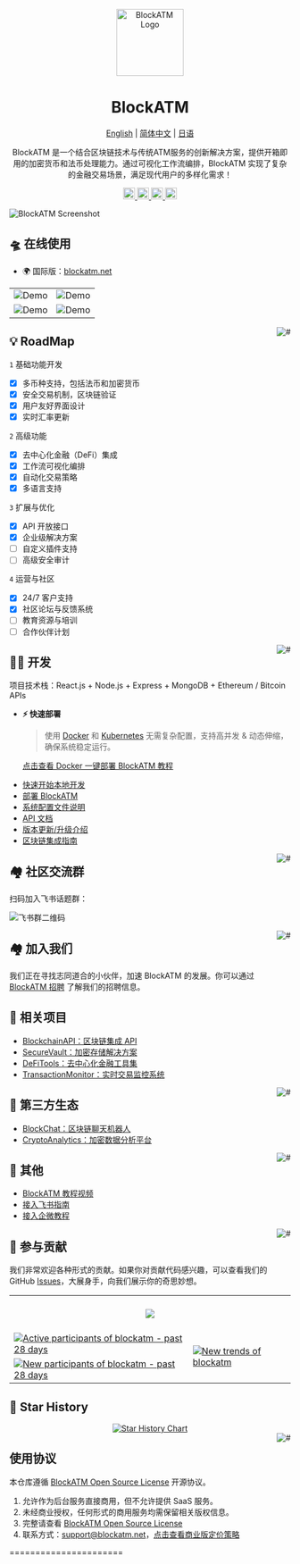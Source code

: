 <div align="center">

<a href="https://blockatm.net/"><img src="/assets/images/resources/logo-dark.png" width="120" height="120" alt="BlockATM Logo"></a>

# BlockATM

<p align="center">
  <a href="./README_en.md">English</a> |
  <a href="./README.md">简体中文</a> |
  <a href="./README_ja.md">日语</a>
</p>

BlockATM 是一个结合区块链技术与传统ATM服务的创新解决方案，提供开箱即用的加密货币和法币处理能力。通过可视化工作流编排，BlockATM 实现了复杂的金融交易场景，满足现代用户的多样化需求！

</div>

<p align="center">
  <a href="https://blockatm.net/">
    <img height="21" src="https://img.shields.io/badge/在线使用-d4eaf7?style=flat-square&logo=spoj&logoColor=7d09f1" alt="cloud">
  </a>
  <a href="https://doc.blockatm.net/docs/intro">
    <img height="21" src="https://img.shields.io/badge/相关文档-7d09f1?style=flat-square" alt="document">
  </a>
  <a href="https://doc.blockatm.net/docs/development">
    <img height="21" src="https://img.shields.io/badge/本地开发-%23d4eaf7?style=flat-square&logo=xcode&logoColor=7d09f1" alt="development">
  </a>
  <a href="/#-%E7%9B%B8%E5%85%B3%E9%A1%B9%E7%9B%AE">
    <img height="21" src="https://img.shields.io/badge/相关项目-7d09f1?style=flat-square" alt="project">
  </a>
</p>

![BlockATM Screenshot](https://github.com/labring/FastGPT/assets/15308462/7d3a38df-eb0e-4388-9250-2409bd33f6d4)

## 🛸 在线使用

- 🌍 国际版：[blockatm.net](https://blockatm.net/)

|                                    |                                    |
| ---------------------------------- | ---------------------------------- |
| ![Demo](./.github/imgs/intro1.png) | ![Demo](./.github/imgs/intro2.png) |
| ![Demo](./.github/imgs/intro3.png) | ![Demo](./.github/imgs/intro4.png) |

<a href="#readme">
    <img src="https://img.shields.io/badge/-返回顶部-7d09f1.svg" alt="#" align="right">
</a>

## 💡 RoadMap

`1` 基础功能开发
   - [x] 多币种支持，包括法币和加密货币
   - [x] 安全交易机制，区块链验证
   - [x] 用户友好界面设计
   - [x] 实时汇率更新

`2` 高级功能
   - [x] 去中心化金融（DeFi）集成
   - [x] 工作流可视化编排
   - [x] 自动化交易策略
   - [x] 多语言支持

`3` 扩展与优化
   - [x] API 开放接口
   - [x] 企业级解决方案
   - [ ] 自定义插件支持
   - [ ] 高级安全审计

`4` 运营与社区
   - [x] 24/7 客户支持
   - [x] 社区论坛与反馈系统
   - [ ] 教育资源与培训
   - [ ] 合作伙伴计划

<a href="#readme">
    <img src="https://img.shields.io/badge/-返回顶部-7d09f1.svg" alt="#" align="right">
</a>

## 👨‍💻 开发

项目技术栈：React.js + Node.js + Express + MongoDB + Ethereum / Bitcoin APIs

- **⚡ 快速部署**

  > 使用 [Docker](https://www.docker.com/) 和 [Kubernetes](https://kubernetes.io/) 无需复杂配置，支持高并发 & 动态伸缩，确保系统稳定运行。

  [点击查看 Docker 一键部署 BlockATM 教程](https://doc.blockatm.net/docs/development/docker/)

* [快速开始本地开发](https://doc.blockatm.net/docs/development/intro/)
* [部署 BlockATM](https://doc.blockatm.net/docs/development/deploy/)
* [系统配置文件说明](https://doc.blockatm.net/docs/development/configuration/)
* [API 文档](https://doc.blockatm.net/docs/development/api/)
* [版本更新/升级介绍](https://doc.blockatm.net/docs/development/upgrading/)
* [区块链集成指南](https://doc.blockatm.net/docs/development/blockchain-integration/)

<a href="#readme">
    <img src="https://img.shields.io/badge/-返回顶部-7d09f1.svg" alt="#" align="right">
</a>

## 🏘️ 社区交流群

扫码加入飞书话题群：

![飞书群二维码](https://oss.blockatm.net/imgs/feishu_group.png)

<a href="#readme">
    <img src="https://img.shields.io/badge/-返回顶部-7d09f1.svg" alt="#" align="right">
</a>

## 🏘️ 加入我们

我们正在寻找志同道合的小伙伴，加速 BlockATM 的发展。你可以通过 [BlockATM 招聘](https://blockatm.net/careers) 了解我们的招聘信息。

## 💪 相关项目

- [BlockchainAPI：区块链集成 API](https://github.com/blockatm/BlockchainAPI)
- [SecureVault：加密存储解决方案](https://github.com/blockatm/SecureVault)
- [DeFiTools：去中心化金融工具集](https://github.com/blockatm/DeFiTools)
- [TransactionMonitor：实时交易监控系统](https://github.com/blockatm/TransactionMonitor)

<a href="#readme">
    <img src="https://img.shields.io/badge/-返回顶部-7d09f1.svg" alt="#" align="right">
</a>

## 🌿 第三方生态

- [BlockChat：区块链聊天机器人](https://github.com/blockatm/BlockChat)
- [CryptoAnalytics：加密数据分析平台](https://github.com/blockatm/CryptoAnalytics)

<a href="#readme">
    <img src="https://img.shields.io/badge/-返回顶部-7d09f1.svg" alt="#" align="right">
</a>

## 👀 其他

- [BlockATM 教程视频](https://www.bilibili.com/video/BVxxxxxxx)
- [接入飞书指南](https://www.bilibili.com/video/BVxxxxxxx)
- [接入企微教程](https://www.bilibili.com/video/BVxxxxxxx)

<a href="#readme">
    <img src="https://img.shields.io/badge/-返回顶部-7d09f1.svg" alt="#" align="right">
</a>

## 🤝 参与贡献

我们非常欢迎各种形式的贡献。如果你对贡献代码感兴趣，可以查看我们的 GitHub [Issues](https://github.com/blockatm/BlockATM/issues?q=is%3Aissue+is%3Aopen+sort%3Aupdated-desc)，大展身手，向我们展示你的奇思妙想。

<a href="https://github.com/blockatm/BlockATM/graphs/contributors" target="_blank">
  <table>
    <tr>
      <th colspan="2">
        <br><img src="https://contrib.rocks/image?repo=blockatm/BlockATM"><br><br>
      </th>
    </tr>
    <tr>
      <td>
        <picture>
          <source media="(prefers-color-scheme: dark)" srcset="https://next.ossinsight.io/widgets/official/compose-org-active-contributors/thumbnail.png?activity=active&period=past_28_days&owner_id=123456789&repo_ids=987654321&image_size=2x3&color_scheme=dark">
          <img alt="Active participants of blockatm - past 28 days" src="https://next.ossinsight.io/widgets/official/compose-org-active-contributors/thumbnail.png?activity=active&period=past_28_days&owner_id=123456789&repo_ids=987654321&image_size=2x3&color_scheme=light">
        </picture>
      </td>
      <td rowspan="2">
        <picture>
          <source media="(prefers-color-scheme: dark)" srcset="https://next.ossinsight.io/widgets/official/compose-org-participants-growth/thumbnail.png?activity=new&period=past_28_days&owner_id=123456789&repo_ids=987654321&image_size=4x7&color_scheme=dark">
          <img alt="New trends of blockatm" src="https://next.ossinsight.io/widgets/official/compose-org-participants-growth/thumbnail.png?activity=new&period=past_28_days&owner_id=123456789&repo_ids=987654321&image_size=4x7&color_scheme=light">
        </picture>
      </td>
    </tr>
    <tr>
      <td>
        <picture>
          <source media="(prefers-color-scheme: dark)" srcset="https://next.ossinsight.io/widgets/official/compose-org-active-contributors/thumbnail.png?activity=new&period=past_28_days&owner_id=123456789&repo_ids=987654321&image_size=2x3&color_scheme=dark">
          <img alt="New participants of blockatm - past 28 days" src="https://next.ossinsight.io/widgets/official/compose-org-active-contributors/thumbnail.png?activity=new&period=past_28_days&owner_id=123456789&repo_ids=987654321&image_size=2x3&color_scheme=light">
        </picture>
      </td>
    </tr>
  </table>
</a>

## 🌟 Star History

<a href="https://github.com/blockatm/BlockATM/stargazers" target="_blank" style="display: block" align="center">
  <picture>
    <source media="(prefers-color-scheme: dark)" srcset="https://api.star-history.com/svg?repos=blockatm/BlockATM&type=Date&theme=dark" />
    <source media="(prefers-color-scheme: light)" srcset="https://api.star-history.com/svg?repos=blockatm/BlockATM&type=Date" />
    <img alt="Star History Chart" src="https://api.star-history.com/svg?repos=blockatm/BlockATM&type=Date" />
  </picture>
</a>

<a href="#readme">
    <img src="https://img.shields.io/badge/-返回顶部-7d09f1.svg" alt="#" align="right">
</a>

## 使用协议

本仓库遵循 [BlockATM Open Source License](./LICENSE) 开源协议。

1. 允许作为后台服务直接商用，但不允许提供 SaaS 服务。
2. 未经商业授权，任何形式的商用服务均需保留相关版权信息。
3. 完整请查看 [BlockATM Open Source License](./LICENSE)
4. 联系方式：support@blockatm.net，[点击查看商业版定价策略](https://doc.blockatm.net/docs/commercial)

======================
